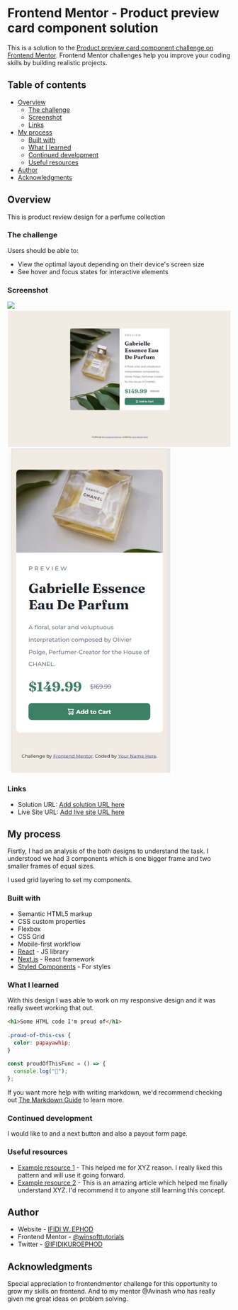 # Frontend Mentor - Product preview card component solution

This is a solution to the [Product preview card component challenge on Frontend Mentor](https://www.frontendmentor.io/challenges/product-preview-card-component-GO7UmttRfa). Frontend Mentor challenges help you improve your coding skills by building realistic projects.

## Table of contents

- [Overview](#overview)
  - [The challenge](#the-challenge)
  - [Screenshot](#screenshot)
  - [Links](#links)
- [My process](#my-process)
  - [Built with](#built-with)
  - [What I learned](#what-i-learned)
  - [Continued development](#continued-development)
  - [Useful resources](#useful-resources)
- [Author](#author)
- [Acknowledgments](#acknowledgments)

## Overview

This is product review design for a perfume collection

### The challenge

Users should be able to:

- View the optimal layout depending on their device's screen size
- See hover and focus states for interactive elements

### Screenshot

![](./screenshot.jpg)
![](./images/Desktop-view-product-review.png)
![](./images/Mobile-View-product-review.png)

### Links

- Solution URL: [Add solution URL here](https://github.com/winsofttutorials/product-preview-card-component.git)
- Live Site URL: [Add live site URL here](https://winsofttutorials.github.io/product-preview-card-component/)

## My process

Fisrtly, I had an analysis of the both designs to understand the task.
I understood we had 3 components which is one bigger frame and two smaller frames of equal sizes.

I used grid layering to set my components.

### Built with

- Semantic HTML5 markup
- CSS custom properties
- Flexbox
- CSS Grid
- Mobile-first workflow
- [React](https://reactjs.org/) - JS library
- [Next.js](https://nextjs.org/) - React framework
- [Styled Components](https://styled-components.com/) - For styles

### What I learned

With this design I was able to work on my responsive design and it was really sweet working that out.

```html
<h1>Some HTML code I'm proud of</h1>
```

```css
.proud-of-this-css {
  color: papayawhip;
}
```

```js
const proudOfThisFunc = () => {
  console.log("🎉");
};
```

If you want more help with writing markdown, we'd recommend checking out [The Markdown Guide](https://www.markdownguide.org/) to learn more.

### Continued development

I would like to and a next button and also a payout form page.

### Useful resources

- [Example resource 1](https://www.example.com) - This helped me for XYZ reason. I really liked this pattern and will use it going forward.
- [Example resource 2](https://www.example.com) - This is an amazing article which helped me finally understand XYZ. I'd recommend it to anyone still learning this concept.

## Author

- Website - [IFIDI W. EPHOD](https://www.your-site.com)
- Frontend Mentor - [@winsofttutorials](https://www.frontendmentor.io/profile/winsofttutorials)
- Twitter - [@IFIDIKUROEPHOD](https://www.twitter.com/IFIDIKUROEPHOD)

## Acknowledgments

Special appreciation to frontendmentor challenge for this opportunity to grow my skills on frontend. And to my mentor @Avinash who has really given me great ideas on problem solving.
